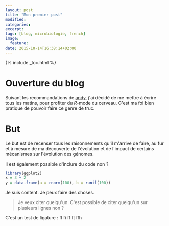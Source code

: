 ```yaml
---
layout: post
title: "Mon premier post"
modified:
categories: 
excerpt:
tags: [blog, microbiologie, french]
image:
  feature:
date: 2015-10-14T16:38:14+02:00
---
```


{% include _toc.html %}

# Ouverture du blog

Suivant les recommandations de
[andy](http://www.amazon.com/Pragmatic-Thinking-Learning-Refactor-Programmers/dp/1934356050),
j'ai décidé de me mettre à écrire tous les matins, pour profiter du *R*-mode du
cerveau. C'est ma foi bien pratique de pouvoir faire ce genre de truc.

# But 

Le but est de recenser tous les raisonnements qu'il m'arrive de faire, au fur et
à mesure de ma découverte de l'évolution et de l'impact de certains mécanismes
sur l'évolution des génomes.

Il est également possible d'inclure du code non ?


```r
library(ggplot2)
x = 3 + 2
y = data.frame(a = rnorm(100), b = runif(100))
```


Je suis content. Je peux faire des choses.

> Je veux citer quelqu'un. C'est possible de citer quelqu'un sur plusieurs
> lignes non ?

C'est un test de ligature : fl fi ff ft ffh 
